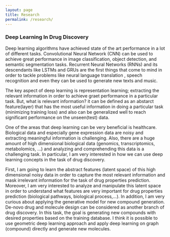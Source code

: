 ```yaml
---
layout: page
title: Research
permalink: /research/
---
```


### Deep Learning In Drug Discovery
Deep learning algorithms have achieved state of the art performance in a lot of different tasks. 
Convolutional Neural Network (CNN) can be used to achieve great performance in image classification, object detection, and semantic segmentation tasks. Recurrent Neural Networks (RNNs) and its descendants like LSTMs and GRUs are the 
first things that come to mind in order to tackle problems like neural language translation
, speech recognition and even they can be used to generate new texts and music.

The key aspect of deep learning is representation learning; extracting the relevant information in order to achieve graet performance in a particular task. 
But, what is relevant information? it can be defined as an abstarct feature(layer) that has the most useful information in doing a 
particular task (minimizing training loss) and also can be generalized well to reach significant performance on the unseen(test) data. 

One of the areas that deep learning can be very beneficial is healthcare. Biological data and especially gene expression data are noisy and extracting meaningful information is challenging. 
Also, there are a huge amount of high dimensional biological data (genomics, transcriptomics, metabolomics, ...) and analyzing and comprehending this data
is a challenging task. In particular, I am very interested in how we can use deep learning concepts in the task of drug discovery.

First, I am going to learn the abstract features (latent space) of this high dimensional noisy data in order to capture the most relevant information and mask irrelevant information for the task of drug properties prediction. Moreover, I am very interested to analyze and manipulate this latent space in
order to understand what features are very important for drug properties prediction (biological pathways, biological process,...).
In addition, I am very curious about applying the generative model for new compound generation. De-novo drug and molecule design 
can be considered as another branch of drug discovery. In this task, the goal is generating new compounds with desired properties 
based on the training database. I think it is possible to use geometric deep learning approach and apply deep learning on graph (compound) directly 
and generate new molecules.
